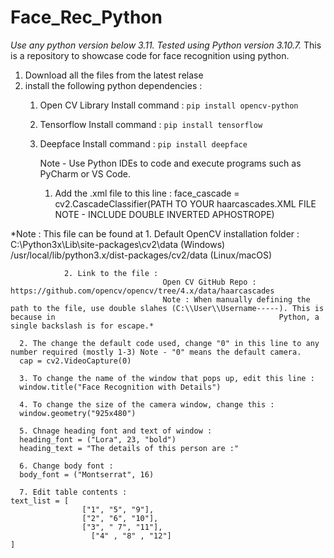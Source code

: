 # Face_Rec_Python

*Use any python version below 3.11. Tested using Python version 3.10.7.*
This is a repository to showcase code for face recognition using python.

1. Download all the files from the latest relase
2. install the following python dependencies : 
     1. Open CV Library
        Install command :
        ```pip install opencv-python```

    2. Tensorflow
       Install command :
       ```pip install tensorflow```

   3. Deepface
      Install command :
      ```pip install deepface```
  

      Note - Use Python IDEs to code and execute programs such as PyCharm or VS Code.

      1. Add the .xml file to this line :
face_cascade = cv2.CascadeClassifier(PATH TO YOUR haarcascades.XML FILE NOTE - INCLUDE DOUBLE INVERTED APHOSTROPE)

*Note : This file can be found at 
                1. Default OpenCV installation folder : 
                C:\Python3x\Lib\site-packages\cv2\data (Windows)
                /usr/local/lib/python3.x/dist-packages/cv2/data (Linux/macOS)

                2. Link to the file : 
                                      Open CV GitHub Repo : https://github.com/opencv/opencv/tree/4.x/data/haarcascades
                                      Note : When manually defining the path to the file, use double slahes (C:\\User\\Username-----). This is because in                                                  Python, a single backslash is for escape.*
                                      
      2. The change the default code used, change "0" in this line to any number required (mostly 1-3) Note - "0" means the default camera.
      cap = cv2.VideoCapture(0)

      3. To change the name of the window that pops up, edit this line :
      window.title("Face Recognition with Details")

      4. To change the size of the camera window, change this :
      window.geometry("925x480")

      5. Chnage heading font and text of window :
      heading_font = ("Lora", 23, "bold")
      heading_text = "The details of this person are :"

      6. Change body font :
      body_font = ("Montserrat", 16) 

      7. Edit table contents :
    text_list = [
                    ["1", "5", "9"],
                    ["2", "6", "10"],
                    ["3", " 7", "11"],
                      ["4" , "8" , "12"]
    ]


